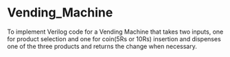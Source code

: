 # Vending_Machine
To implement Verilog code for a Vending Machine that takes two inputs, one for product selection and one for coin(5Rs or 10Rs) insertion and dispenses one of the three products and returns the change when necessary.
